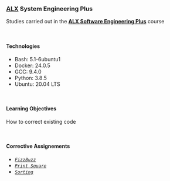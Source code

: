 ### [ALX](https://www.alxafrica.com/) System Engineering Plus

Studies carried out in the **[ALX Software Engineering Plus](https://www.alxafrica.com/software-engineering-plus/)** course

<br />

#### Technologies

* Bash:     5.1-6ubuntu1
* Docker:   24.0.5
* GCC:      9.4.0
* Python:   3.8.5
* Ubuntu:   20.04 LTS

<br />

#### Learning Objectives

How to correct existing code

<br />

#### Corrective Assignements

* _[`FizzBuzz`](0-fizzbuzz.py)_
* _[`Print Square`](1-print_square.js)_
* _[`Sorting`](2-sort.rb)_

<br />
